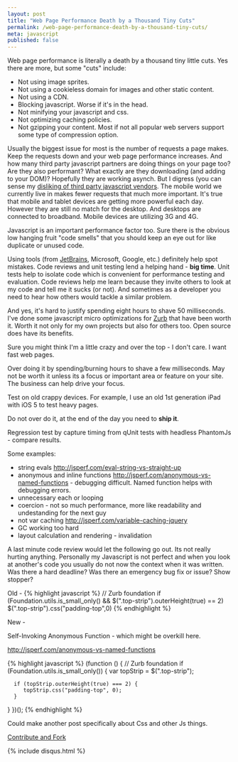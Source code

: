 ```yaml
---
layout: post
title: "Web Page Performance Death by a Thousand Tiny Cuts"
permalink: /web-page-performance-death-by-a-thousand-tiny-cuts/
meta: javascript
published: false
---
```

Web page performance is literally a death by a thousand tiny little cuts.  Yes there are more, but some "cuts" include: 

* Not using image sprites.
* Not using a cookieless domain for images and other static content.  
* Not using a CDN.  
* Blocking javascript.  Worse if it's in the head.
* Not minifying your javascript and css.  
* Not optimizing caching policies.  
* Not gzipping your content.  Most if not all popular web servers support some type of compression option. 

Usually the biggest issue for most is the number of requests a page makes.  Keep the requests down and your web page performance increases.  And how many third party javascript partners are doing things on your page too?  Are they also performant?  What exactly are they downloading (and adding to your DOM)?  Hopefully they are working asynch.  But I digress (you can sense my [disliking of third party javascript vendors](http://metroize.com/preventing-object-modification-in-javascript/). The mobile world we currently live in makes fewer requests that much more important.  It's true that mobile and tablet devices are getting more powerful each day.  However they are still no match for the desktop.  And desktops are connected to broadband.  Mobile devices are utilizing 3G and 4G.

Javascript is an important performance factor too.  Sure there is the obvious low hanging fruit "code smells" that you should keep an eye out for like duplicate or unused code.

Using tools (from [JetBrains](http://www.jetbrains.com/), Microsoft, Google, etc.) definitely help spot mistakes.  Code reviews and unit testing lend a helping hand - **big time**.  Unit tests help to isolate code which is convenient for performance testing and evaluation.  Code reviews help me learn because they invite others to look at my code and tell me it sucks (or not).  And sometimes as a developer you need to hear how others would tackle a similar problem.  

And yes, it's hard to justify spending eight hours to shave 50 milliseconds.  I've done some javascript micro optimizations for [Zurb](http://foundation.zurb.com/) that have been worth it.  Worth it not only for my own projects but also for others too.  Open source does have its benefits.  

Sure you might think I'm a little crazy and over the top - I don't care.  I want fast web pages.

Over doing it by spending/burning hours to shave a few milliseconds.  May not be worth it unless its a focus or important area or feature on your site.  The business can help drive your focus.

Test on old crappy devices.  For example, I use an old 1st generation iPad with iOS 5 to test heavy pages.

Do not over do it, at the end of the day you need to **ship it**.

Regression test by capture timing from qUnit tests with headless PhantomJs - compare results.

Some examples:

  -  string evals http://jsperf.com/eval-string-vs-straight-up
  -  anonymous and inline functions http://jsperf.com/anonymous-vs-named-functions
    - debugging difficult.  Named function helps with debugging errors.
  -  unnecessary each or looping
  -  coercion - not so much performance, more like readability and undestanding for the next guy
  -  not var caching http://jsperf.com/variable-caching-jquery
  -  GC working too hard
  -  layout calculation and rendering
    - invalidation
    
A last minute code review would let the following go out.  Its not really hurting anything.  Personally my Javascript is not perfect and when you look at another's code you usually do not now the context when it was written.  Was there a hard deadline?  Was there an emergency bug fix or issue?  Show stopper?

Old -
{% highlight javascript %}
// Zurb foundation
if (Foundation.utils.is_small_only() && $(".top-strip").outerHeight(true) == 2) 
   $(".top-strip").css("padding-top",0)
{% endhighlight %}

New -

Self-Invoking Anonymous Function - which might be overkill here.

http://jsperf.com/anonymous-vs-named-functions

{% highlight javascript %}
(function () {
   // Zurb foundation
   if (Foundation.utils.is_small_only()) {
      var topStrip = $(".top-strip");

      if (topStrip.outerHeight(true) === 2) {
         topStrip.css("padding-top", 0);
      }
   }
})();
{% endhighlight %}

Could make another post specifically about Css and other Js things.

<span class="fi-page-edit size-21"></span> <a href="{{ site.post_source_root }}2016-03-16-web-page-performance-death-by-a-thousand-tiny-cuts.markdown" target="_blank">Contribute and Fork</a>

{% include disqus.html %}
